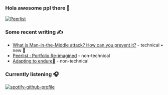 ### Hola awesome ppl there 👋

[![Peerlist](https://github-readme-badge.peerlist.io/api/prathamesh)](https://peerlist.io/prathamesh) 

### Some recent writing  ✍️
<!-- BLOG-POST-LIST:START -->
- [What is Man-in-the-Middle attack? How can you prevent it?](https://codedamn.com/news/cyber-security/man-in-the-middle-attack) - technical • new 🌱
- [Peerlist : Portfolio Re-imagined](https://medium.com/@prathameshdukare/portfolio-re-imagined-7d4e2ddc05b) - non-technical 
- [Adapting to endure🦄](https://medium.com/@prathameshdukare/adapting-to-endure-99421f493253) - non-technical
<!-- BLOG-POST-LIST:END -->

### Currently listening 🎧
[![spotify-github-profile](https://spotify-github-profile.vercel.app/api/view?uid=fkz7ibkk37babwusaakdl2qmj&cover_image=true&theme=novatorem&show_offline=true&background_color=121212&interchange=true&bar_color=53b14f&bar_color_cover=false)](https://spotify-github-profile.vercel.app/api/view?uid=fkz7ibkk37babwusaakdl2qmj&redirect=true)
<!---
Prathamesh-Dukare/Prathamesh-Dukare is a ✨ special ✨ repository because its `README.md` (this file) appears on your GitHub profile.
You can click the Preview link to take a look at your changes
--->
